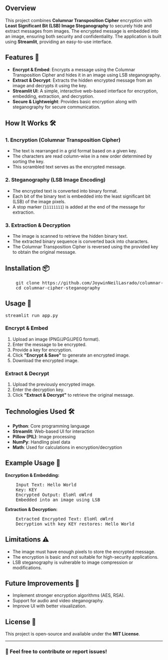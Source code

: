 <h2>Overview</h2>
<p>This project combines <strong>Columnar Transposition Cipher</strong> encryption with <strong>Least Significant Bit (LSB) Image Steganography</strong> to securely hide and extract messages from images. The encrypted message is embedded into an image, ensuring both security and confidentiality. The application is built using <strong>Streamlit</strong>, providing an easy-to-use interface.</p>

<h2>Features 🚀</h2>
<ul>
    <li><strong>Encrypt & Embed</strong>: Encrypts a message using the Columnar Transposition Cipher and hides it in an image using LSB steganography.</li>
    <li><strong>Extract & Decrypt</strong>: Extracts the hidden encrypted message from an image and decrypts it using the key.</li>
    <li><strong>Streamlit UI</strong>: A simple, interactive web-based interface for encryption, embedding, extraction, and decryption.</li>
    <li><strong>Secure & Lightweight</strong>: Provides basic encryption along with steganography for secure communication.</li>
</ul>

<h2>How It Works 🛠️</h2>
<h3>1. Encryption (Columnar Transposition Cipher)</h3>
<ul>
    <li>The text is rearranged in a grid format based on a given key.</li>
    <li>The characters are read column-wise in a new order determined by sorting the key.</li>
    <li>This scrambled text serves as the encrypted message.</li>
</ul>

<h3>2. Steganography (LSB Image Encoding)</h3>
<ul>
    <li>The encrypted text is converted into binary format.</li>
    <li>Each bit of the binary text is embedded into the least significant bit (LSB) of the image pixels.</li>
    <li>A stop marker (<code>11111111</code>) is added at the end of the message for extraction.</li>
</ul>

<h3>3. Extraction & Decryption</h3>
<ul>
    <li>The image is scanned to retrieve the hidden binary text.</li>
    <li>The extracted binary sequence is converted back into characters.</li>
    <li>The Columnar Transposition Cipher is reversed using the provided key to obtain the original message.</li>
</ul>

<h2>Installation 📦</h2>
<pre>
    git clone https://github.com/JoywinNeilLasrado/columnar-cipher-steganography.git
    cd columnar-cipher-steganography
</pre>

<h2>Usage 🔧</h2>
<pre>streamlit run app.py</pre>

<h3>Encrypt & Embed</h3>
<ol>
    <li>Upload an image (PNG/JPG/JPEG format).</li>
    <li>Enter the message to be encrypted.</li>
    <li>Provide a key for encryption.</li>
    <li>Click <strong>"Encrypt & Save"</strong> to generate an encrypted image.</li>
    <li>Download the encrypted image.</li>
</ol>

<h3>Extract & Decrypt</h3>
<ol>
    <li>Upload the previously encrypted image.</li>
    <li>Enter the decryption key.</li>
    <li>Click <strong>"Extract & Decrypt"</strong> to retrieve the original message.</li>
</ol>

<h2>Technologies Used 🛠️</h2>
<ul>
    <li><strong>Python</strong>: Core programming language</li>
    <li><strong>Streamlit</strong>: Web-based UI for interaction</li>
    <li><strong>Pillow (PIL)</strong>: Image processing</li>
    <li><strong>NumPy</strong>: Handling pixel data</li>
    <li><strong>Math</strong>: Used for calculations in encryption/decryption</li>
</ul>

<h2>Example Usage 📸</h2>
<p><strong>Encryption & Embedding:</strong></p>
<pre>
    Input Text: Hello World
    Key: KEY
    Encrypted Output: EloHl oWlrd
    Embedded into an image using LSB
</pre>
<p><strong>Extraction & Decryption:</strong></p>
<pre>
    Extracted Encrypted Text: EloHl oWlrd
    Decryption with key KEY restores: Hello World
</pre>



<h2>Limitations ⚠️</h2>
<ul>
    <li>The image must have enough pixels to store the encrypted message.</li>
    <li>The encryption is basic and not suitable for high-security applications.</li>
    <li>LSB steganography is vulnerable to image compression or modifications.</li>
</ul>

<h2>Future Improvements 🔮</h2>
<ul>
    <li>Implement stronger encryption algorithms (AES, RSA).</li>
    <li>Support for audio and video steganography.</li>
    <li>Improve UI with better visualization.</li>
</ul>

<h2>License 📜</h2>
<p>This project is open-source and available under the <strong>MIT License</strong>.</p>

<hr>
<h3>📩 Feel free to contribute or report issues!</h3>
